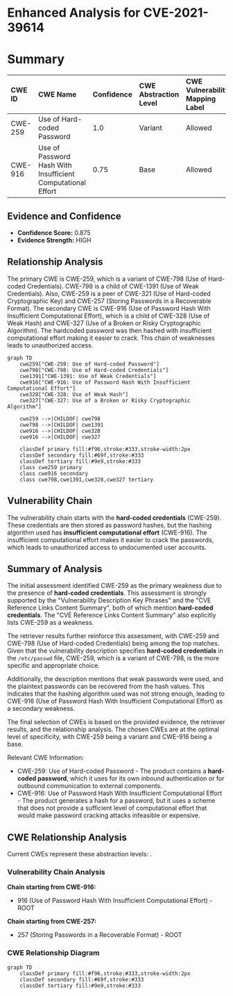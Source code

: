 # Enhanced Analysis for CVE-2021-39614

# Summary
| CWE ID  | CWE Name                                                        | Confidence | CWE Abstraction Level | CWE Vulnerability Mapping Label | CWE-Vulnerability Mapping Notes |
| :-------- | :-------------------------------------------------------------- | :--------- | :---------------------- | :------------------------------ | :------------------------------ |
| CWE-259 | Use of Hard-coded Password                                      | 1.0        | Variant               | Allowed                         | Primary CWE                     |
| CWE-916 | Use of Password Hash With Insufficient Computational Effort | 0.75        | Base                  | Allowed                         | Secondary Candidate             |

## Evidence and Confidence

*   **Confidence Score:** 0.875
*   **Evidence Strength:** HIGH

## Relationship Analysis
The primary CWE is CWE-259, which is a variant of CWE-798 (Use of Hard-coded Credentials). CWE-798 is a child of CWE-1391 (Use of Weak Credentials). Also, CWE-259 is a peer of CWE-321 (Use of Hard-coded Cryptographic Key) and CWE-257 (Storing Passwords in a Recoverable Format). The secondary CWE is CWE-916 (Use of Password Hash With Insufficient Computational Effort), which is a child of CWE-328 (Use of Weak Hash) and CWE-327 (Use of a Broken or Risky Cryptographic Algorithm). The hardcoded password was then hashed with insufficient computational effort making it easier to crack. This chain of weaknesses leads to unauthorized access.

```mermaid
graph TD
    cwe259["CWE-259: Use of Hard-coded Password"]
    cwe798["CWE-798: Use of Hard-coded Credentials"]
    cwe1391["CWE-1391: Use of Weak Credentials"]
    cwe916["CWE-916: Use of Password Hash With Insufficient Computational Effort"]
    cwe328["CWE-328: Use of Weak Hash"]
    cwe327["CWE-327: Use of a Broken or Risky Cryptographic Algorithm"]

    cwe259 -->|CHILDOF| cwe798
    cwe798 -->|CHILDOF| cwe1391
    cwe916 -->|CHILDOF| cwe328
    cwe916 -->|CHILDOF| cwe327

    classDef primary fill:#f96,stroke:#333,stroke-width:2px
    classDef secondary fill:#69f,stroke:#333
    classDef tertiary fill:#9e9,stroke:#333
    class cwe259 primary
    class cwe916 secondary
    class cwe798,cwe1391,cwe328,cwe327 tertiary
```

## Vulnerability Chain
The vulnerability chain starts with the **hard-coded credentials** (CWE-259). These credentials are then stored as password hashes, but the hashing algorithm used has **insufficient computational effort** (CWE-916). The insufficient computational effort makes it easier to crack the passwords, which leads to unauthorized access to undocumented user accounts.

## Summary of Analysis
The initial assessment identified CWE-259 as the primary weakness due to the presence of **hard-coded credentials**. This assessment is strongly supported by the "Vulnerability Description Key Phrases" and the "CVE Reference Links Content Summary", both of which mention **hard-coded credentials**. The "CVE Reference Links Content Summary" also explicitly lists CWE-259 as a weakness.

The retriever results further reinforce this assessment, with CWE-259 and CWE-798 (Use of Hard-coded Credentials) being among the top matches. Given that the vulnerability description specifies **hard-coded credentials** in the `/etc/passwd` file, CWE-259, which is a variant of CWE-798, is the more specific and appropriate choice.

Additionally, the description mentions that weak passwords were used, and the plaintext passwords can be recovered from the hash values. This indicates that the hashing algorithm used was not strong enough, leading to CWE-916 (Use of Password Hash With Insufficient Computational Effort) as a secondary weakness.

The final selection of CWEs is based on the provided evidence, the retriever results, and the relationship analysis. The chosen CWEs are at the optimal level of specificity, with CWE-259 being a variant and CWE-916 being a base.

Relevant CWE Information:
- CWE-259: Use of Hard-coded Password - The product contains a **hard-coded password**, which it uses for its own inbound authentication or for outbound communication to external components.
- CWE-916: Use of Password Hash With Insufficient Computational Effort - The product generates a hash for a password, but it uses a scheme that does not provide a sufficient level of computational effort that would make password cracking attacks infeasible or expensive.


## CWE Relationship Analysis

Current CWEs represent these abstraction levels: .


### Vulnerability Chain Analysis

**Chain starting from CWE-916:**
- 916 (Use of Password Hash With Insufficient Computational Effort) - ROOT


**Chain starting from CWE-257:**
- 257 (Storing Passwords in a Recoverable Format) - ROOT



### CWE Relationship Diagram

```mermaid
graph TD
    classDef primary fill:#f96,stroke:#333,stroke-width:2px
    classDef secondary fill:#69f,stroke:#333
    classDef tertiary fill:#9e9,stroke:#333
```